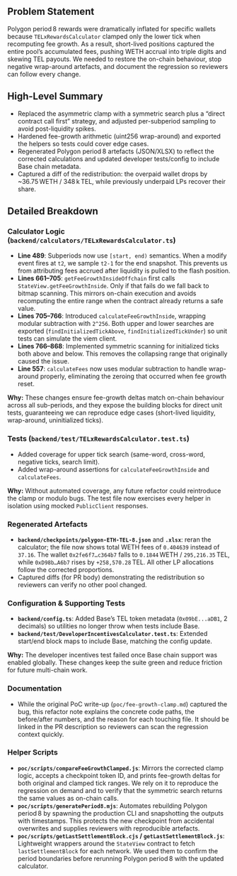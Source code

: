 ## Problem Statement
Polygon period 8 rewards were dramatically inflated for specific wallets because `TELxRewardsCalculator` clamped only the lower tick when recomputing fee growth. As a result, short-lived positions captured the entire pool’s accumulated fees, pushing WETH accrual into triple digits and skewing TEL payouts. We needed to restore the on-chain behaviour, stop negative wrap-around artefacts, and document the regression so reviewers can follow every change.

## High-Level Summary
- Replaced the asymmetric clamp with a symmetric search plus a “direct contract call first” strategy, and adjusted per-subperiod sampling to avoid post-liquidity spikes.
- Hardened fee-growth arithmetic (uint256 wrap-around) and exported the helpers so tests could cover edge cases.
- Regenerated Polygon period 8 artefacts (JSON/XLSX) to reflect the corrected calculations and updated developer tests/config to include Base chain metadata.
- Captured a diff of the redistribution: the overpaid wallet drops by ~36.75 WETH / 348 k TEL, while previously underpaid LPs recover their share.

## Detailed Breakdown

### Calculator Logic (`backend/calculators/TELxRewardsCalculator.ts`)
- **Line 489**: Subperiods now use `[start, end)` semantics. When a modify event fires at `t2`, we sample `t2-1` for the end snapshot. This prevents us from attributing fees accrued after liquidity is pulled to the flash position.
- **Lines 661–705**: `getFeeGrowthInsideOffchain` first calls `StateView.getFeeGrowthInside`. Only if that fails do we fall back to bitmap scanning. This mirrors on-chain execution and avoids recomputing the entire range when the contract already returns a safe value.
- **Lines 705–766**: Introduced `calculateFeeGrowthInside`, wrapping modular subtraction with `2^256`. Both upper and lower searches are exported (`findInitializedTickAbove`, `findInitializedTickUnder`) so unit tests can simulate the viem client.
- **Lines 766–868**: Implemented symmetric scanning for initialized ticks both above and below. This removes the collapsing range that originally caused the issue.
- **Line 557**: `calculateFees` now uses modular subtraction to handle wrap-around properly, eliminating the zeroing that occurred when fee growth reset.

**Why:** These changes ensure fee-growth deltas match on-chain behaviour across all sub-periods, and they expose the building blocks for direct unit tests, guaranteeing we can reproduce edge cases (short-lived liquidity, wrap-around, uninitialized ticks).

### Tests (`backend/test/TELxRewardsCalculator.test.ts`)
- Added coverage for upper tick search (same-word, cross-word, negative ticks, search limit).
- Added wrap-around assertions for `calculateFeeGrowthInside` and `calculateFees`.

**Why:** Without automated coverage, any future refactor could reintroduce the clamp or modulo bugs. The test file now exercises every helper in isolation using mocked `PublicClient` responses.

### Regenerated Artefacts
- **`backend/checkpoints/polygon-ETH-TEL-8.json`** and **`.xlsx`**: reran the calculator; the file now shows total WETH fees of `0.404639` instead of `37.16`. The wallet `0x2fe6f7…c364b7` falls to `0.1844` WETH / `295,216.35` TEL, while `0xD98b…A6b7` rises by `+258,570.28` TEL. All other LP allocations follow the corrected proportions.
- Captured diffs (for PR body) demonstrating the redistribution so reviewers can verify no other pool changed.

### Configuration & Supporting Tests
- **`backend/config.ts`**: Added Base’s TEL token metadata (`0x09bE...aDB1`, 2 decimals) so utilities no longer throw when tests include Base.
- **`backend/test/DeveloperIncentivesCalculator.test.ts`**: Extended start/end block maps to include Base, matching the config update.

**Why:** The developer incentives test failed once Base chain support was enabled globally. These changes keep the suite green and reduce friction for future multi-chain work.

### Documentation
- While the original PoC write-up (`poc/fee-growth-clamp.md`) captured the bug, this refactor note explains the concrete code paths, the before/after numbers, and the reason for each touching file. It should be linked in the PR description so reviewers can scan the regression context quickly.

### Helper Scripts
- **`poc/scripts/compareFeeGrowthClamped.js`**: Mirrors the corrected clamp logic, accepts a checkpoint token ID, and prints fee-growth deltas for both original and clamped tick ranges. We rely on it to reproduce the regression on demand and to verify that the symmetric search returns the same values as on-chain calls.
- **`poc/scripts/generatePeriod8.mjs`**: Automates rebuilding Polygon period 8 by spawning the production CLI and snapshotting the outputs with timestamps. This protects the new checkpoint from accidental overwrites and supplies reviewers with reproducible artefacts.
- **`poc/scripts/getLastSettlementBlock.cjs` / `getLastSettlementBlock.js`**: Lightweight wrappers around the `StateView` contract to fetch `lastSettlementBlock` for each network. We used them to confirm the period boundaries before rerunning Polygon period 8 with the updated calculator.
